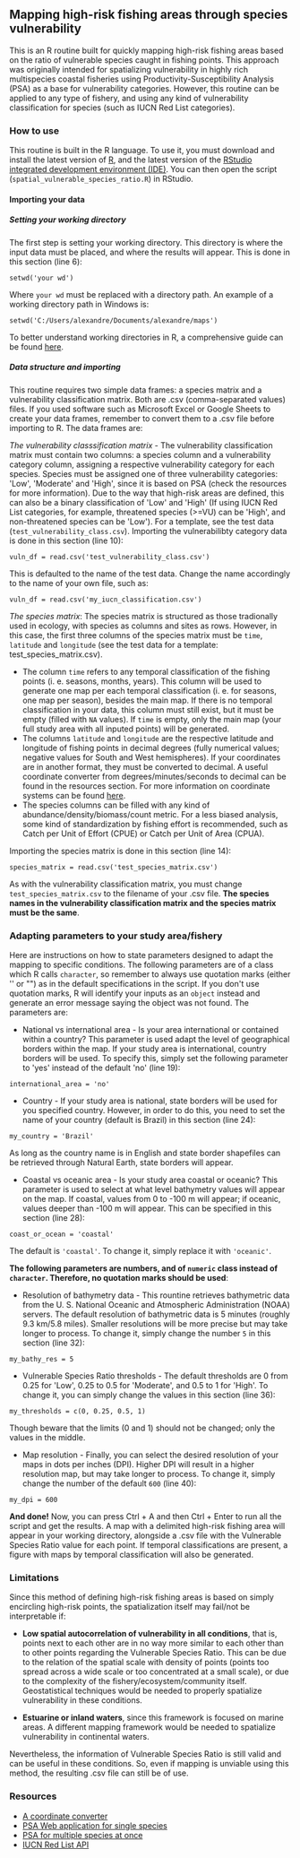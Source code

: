 ## Mapping high-risk fishing areas through species vulnerability
This is an R routine built for quickly mapping high-risk fishing areas based on the ratio of vulnerable species caught in fishing points. This approach was originally intended for spatializing vulnerability in highly rich multispecies coastal fisheries using Productivity-Susceptibility Analysis (PSA) as a base for vulnerability categories. However, this routine can be applied to any type of fishery, and using any kind of vulnerability classification for species (such as IUCN Red List categories). 

### How to use
This routine is built in the R language. To use it, you must download and install the latest version of [R](https://www.r-project.org/), and the latest version of the [RStudio integrated development environment (IDE)](https://posit.co/download/rstudio-desktop/). You can then open the script (`spatial_vulnerable_species_ratio.R`) in RStudio.

#### Importing your data
##### Setting your working directory
The first step is setting your working directory. This directory is where the input data must be placed, and where the results will appear. This is done in this section (line 6):
```
setwd('your wd')
```
Where `your wd` must be replaced with a directory path. An example of a working directory path in Windows is:
```
setwd('C:/Users/alexandre/Documents/alexandre/maps')
```
To better understand working directories in R, a comprehensive guide can be found [here](https://intro2r.com/work-d.html).
##### Data structure and importing
This routine requires two simple data frames: a species matrix and a vulnerability classification matrix. Both are .csv (comma-separated values) files. If you used software such as Microsoft Excel or Google Sheets to create your data frames, remember to convert them to a .csv file before importing to R. The data frames are:

*The vulnerability classsification matrix* - The vulnerability classification matrix must contain two columns: a species column and a vulnerability category column, assigning a respective vulnerability category for each species. Species must be assigned one of three vulnerability categories: 'Low', 'Moderate' and 'High', since it is based on PSA (check the resources for more information). Due to the way that high-risk areas are defined, this can also be a binary classification of 'Low' and 'High' (If using IUCN Red List categories, for example, threatened species (>=VU) can be 'High', and non-threatened species can be 'Low'). For a template, see the test data (`test_vulnerability_class.csv`). 
Importing the vulnerabilibty category data is done in this section (line 10):
```
vuln_df = read.csv('test_vulnerability_class.csv')
```
This is defaulted to the name of the test data. Change the name accordingly to the name of your own file, such as:
```
vuln_df = read.csv('my_iucn_classification.csv')
```
*The species matrix*: The species matrix is structured as those tradionally used in ecology, with species as columns and sites as rows. However, in this case, the first three columns of the species matrix must be `time`, `latitude` and `longitude` (see the test data for a template: test_species_matrix.csv). 
- The column `time` refers to any temporal classification of the fishing points (i. e. seasons, months, years). This column will be used to generate one map per each temporal classification (i. e. for seasons, one map per season), besides the main map. If there is no temporal classification in your data, this column must still exist, but it must be empty (filled with `NA` values). If `time` is empty, only the main map (your full study area with all inputed points) will be generated.
- The columns `latitude` and `longitude` are the respective latitude and longitude of fishing points in decimal degrees (fully numerical values; negative values for South and West hemispheres). If your coordinates are in another format, they must be converted to decimal. A useful coordinate converter from degrees/minutes/seconds to decimal can be found in the resources section. For more information on coordinate systems can be found [here](https://www.uaf.edu/ces/publications/database/agriculture-livestock/understanding-mapping-systems.php). 
- The species columns can be filled with any kind of abundance/density/biomass/count metric. For a less biased analysis, some kind of standardization by fishing effort is recommended, such as Catch per Unit of Effort (CPUE) or Catch per Unit of Area (CPUA).

Importing the species matrix is done in this section (line 14):
```
species_matrix = read.csv('test_species_matrix.csv')
```
As with the vulnerability classification matrix, you must change `test_species_matrix.csv` to the filename of your .csv file. **The species names in the vulnerability classification matrix and the species matrix must be the same**.

### Adapting parameters to your study area/fishery
Here are instructions on how to state parameters designed to adapt the mapping to specific conditions. The following parameters are of a class which R calls `character`, so remember to always use quotation marks (either '' or "") as in the default specifications in the script. If you don't use quotation marks, R will identify your inputs as an `object` instead and generate an error message saying the object was not found. The parameters are:

- National vs international area - Is your area international or contained within a country? This parameter is used adapt the level of geographical borders within the map. If your study area is international, country borders will be used. To specify this, simply set the following parameter to 'yes' instead of the default 'no' (line 19):
```
international_area = 'no'
```
- Country - If your study area is national, state borders will be used for you specified country. However, in order to do this, you need to set the name of your country (default is Brazil) in this section (line 24):
```
my_country = 'Brazil'
```
As long as the country name is in English and state border shapefiles can be retrieved through Natural Earth, state borders will appear. 

- Coastal vs oceanic area - Is your study area coastal or oceanic? This parameter is used to select at what level bathymetry values will appear on the map. If coastal, values from 0 to -100 m will appear; if oceanic, values deeper than -100 m will appear. This can be specified in this section (line 28):
```
coast_or_ocean = 'coastal' 
```    
The default is `'coastal'`. To change it, simply replace it with `'oceanic'`.

**The following parameters are numbers, and of `numeric` class instead of `character`. Therefore, no quotation marks should be used**:

-  Resolution of bathymetry data - This rountine retrieves bathymetric data from the U. S. National Oceanic and Atmospheric Administration (NOAA) servers. The default resolution of bathymetric data is 5 minutes (roughly 9.3 km/5.8 miles). Smaller resolutions will be more precise but may take longer to process. To change it, simply change the number `5` in this section (line 32):
```
my_bathy_res = 5 
``` 
- Vulnerable Species Ratio thresholds - The default thresholds are 0 from 0.25 for 'Low', 0.25 to 0.5 for 'Moderate', and 0.5 to 1 for 'High'. To change it, you can simply change the values in this section (line 36):
```
my_thresholds = c(0, 0.25, 0.5, 1)
```
Though beware that the limits (0 and 1) should not be changed; only the values in the middle.
- Map resolution - Finally, you can select the desired resolution of your maps in dots per inches (DPI). Higher DPI will result in a higher resolution map, but may take longer to process. To change it, simply change the number of the default `600` (line 40): 
```
my_dpi = 600
````
**And done!** Now, you can press Ctrl + A and then Ctrl + Enter to run all the script and get the results. A map with a delimited high-risk fishing area will appear in your working directory, alongside a .csv file with the Vulnerable Species Ratio value for each point. If temporal classifications are present, a figure with maps by temporal classification will also be generated.

### Limitations
Since this method of defining high-risk fishing areas is based on simply encircling high-risk points, the spatialization itself may fail/not be interpretable if:
- **Low spatial autocorrelation of vulnerability in all conditions**, that is, points next to each other are in no way more similar to each other than to other points regarding the Vulnerable Species Ratio. This can be due to the relation of the spatial scale with density of points (points too spread across a wide scale or too concentrated at a small scale), or due to the complexity of the fishery/ecosystem/community itself. Geostatistical techniques would be needed to properly spatialize vulnerability in these conditions.

- **Estuarine or inland waters**, since this framework is focused on marine areas. A different mapping framework would be needed to spatialize vulnerability in continental waters.

Nevertheless, the information of Vulnerable Species Ratio is still valid and can be useful in these conditions. So, even if mapping is unviable using this method, the resulting .csv file can still be of use.

### Resources
- [A coordinate converter](https://www.fcc.gov/media/radio/dms-decimal)
- [PSA Web application for single species](https://nmfs-ost.github.io/noaa-fit/PSA) 
- [PSA for multiple species at once](https://github.com/adossantos-jr/psa-multispecies)
- [IUCN Red List API](https://github.com/ropensci/rredlist)

